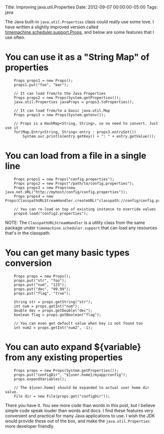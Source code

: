 Title: Improving java.util.Properties
Date: 2012-09-07 00:00:00-05:00
Tags: java



The Java built-in `java.util.Properties` class could really use some love. I have written a slightly improved version called
[timemachine.scheduler.support.Props](https://bitbucket.org/timemachine/scheduler/src/15f066cc6dad/timemachine-scheduler/src/main/java/timemachine/scheduler/support/Props.java), and below are some features that I use often.

# You can use it as a "String Map" of properties

```
    Props props1 = new Props();
    props1.put("foo", "bar");
    
    // It can load from/to the Java Properties
    Props props2 = new Props(System.getProperties());
    java.util.Properties javaProps = props3.toProperties();
    
    // It can load from/to a basic java.util.Map
    Props props3 = new Props(System.getenv());
    
    // Props is a HashMap<String, String>, so no need to convert. Just use it
    for(Map.Entry<String, String> entry : props3.entrySet())
        System.our.println(entry.getKey() + ": " + entry.getValue());
```    

# You can load from a file in a single line

```
    Props props1 = new Props("config.properties");
    Props props2 = new Props("/path/to/config.properties");
    Props props3 = new Props(new java.net.URL("http://myhost/config/config.properties"));
    Props props4 = new Props(ClasspathURLStreamHandler.createURL("classpath://config/config.properties"));
    
    // You can re-load on top of existing instance to override values
    props4.load("config2.properties");
```    

NOTE: The `ClasspathURLStreamHandler` is a utility class from the same package under `timemachine.scheduler.support` that can load any resources that's in the classpath.


# You can get many basic types conversion

```
    Props props = new Props();
    props.put("str", "foo");
    props.put("num", "123");
    props.put("dec", "99.99");
    props.put("flag", "true");
    
    String str = props.getString("str");
    int num = props.getInt("num");
    double dec = props.getDouble("dec");
    boolean flag = props.getBoolean("flag");
    
    // You can even get default value when key is not found too
    int num2 = props.getInt("num2", -1);
```    

# You can auto expand ${variable} from any existing properties

```
    Props props = new Props(System.getProperties());
    props.put("configDir", "${user.home}/myapp/config");
    props.expandVariables();
    
    // The ${user.home} should be expanded to actual user home dir value.
    File dir = new File(props.get("configDir"));
```    

There you have it. You see more code than words in this post, but I believe simple code speak louder than words and docs. I find these features very convenient and practical 
for many Java applications to use. I wish the JDK would provide these out of the box, and make the `java.util.Properties` more
developer friendly.

